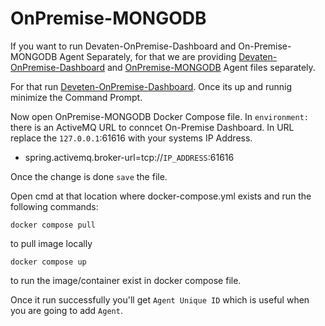 # OnPremise-MONGODB

If you want to run Devaten-OnPremise-Dashboard and On-Premise-MONGODB Agent Separately, for that we are providing [Devaten-OnPremise-Dashboard](https://github.com/devatengit/Devaten-OnPremise-Dashboard) and [OnPremise-MONGODB](https://github.com/devatengit/OnPremise-MONGODB) Agent files separately.

For that run [Deveten-OnPremise-Dashboard](https://github.com/devatengit/Devaten-OnPremise-Dashboard). Once its up and runnig minimize the Command Prompt. 

Now open OnPremise-MONGODB Docker Compose file. In ```environment:``` there is an ActiveMQ URL to conncet On-Premise Dashboard. In URL replace the ```127.0.0.1```:61616 with your systems IP Address. 

- spring.activemq.broker-url=tcp://```IP_ADDRESS```:61616

Once the change is done ```save``` the file. 

Open cmd at that location where docker-compose.yml exists and run the following commands:
```
docker compose pull
```
to pull image locally
```
docker compose up
```
to run the image/container exist in docker compose file.

Once it run successfully you'll get ``` Agent Unique ID ``` which is useful when you are going to add ```Agent```.
